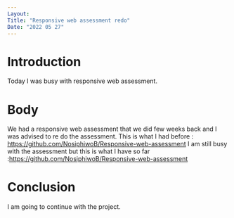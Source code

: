 ```yaml
---
Layout:
Title: "Responsive web assessment redo"
Date: "2022 05 27"
---
```


# Introduction
Today I was busy with  responsive web assessment.

# Body
We had a responsive web assessment that we did few weeks back and I was advised to re do the assessment.
This is what I had before : https://github.com/NosiphiwoB/Responsive-web-assessment
I am still busy with the assessment but this is what I have so far :https://github.com/NosiphiwoB/Responsive-web-assessment

# Conclusion
I am going to continue with the project.